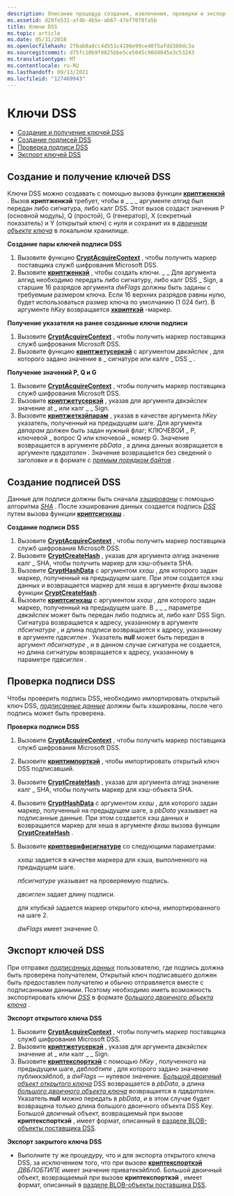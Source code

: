 ```yaml
---
description: Описание процедур создания, извлечения, проверки и экспорта ключей и подписей DSS.
ms.assetid: d28fe531-af4b-4b5e-ab67-47ef70f8fa5b
title: Ключи DSS
ms.topic: article
ms.date: 05/31/2018
ms.openlocfilehash: 2f6ab8adcc4d551c4196e99ce48f5afdd380dc3a
ms.sourcegitcommit: d75fc10b9f0825bbe5ce5045c90d4045e3c53243
ms.translationtype: MT
ms.contentlocale: ru-RU
ms.lasthandoff: 09/13/2021
ms.locfileid: "127469943"
---
```

# <a name="dss-keys"></a>Ключи DSS

-   [Создание и получение ключей DSS](#generating-and-retrieving-dss-keys)
-   [Создание подписей DSS](#generating-dss-signatures)
-   [Проверка подписи DSS](#verifying-a-dss-signature)
-   [Экспорт ключей DSS](#exporting-dss-keys)

## <a name="generating-and-retrieving-dss-keys"></a>Создание и получение ключей DSS

Ключи DSS можно создавать с помощью вызова функции [**криптженкэй**](/windows/desktop/api/Wincrypt/nf-wincrypt-cryptgenkey) . Вызов **криптженкэй** требует, чтобы в \_ \_ \_ аргументе *алгид* был передан либо сигнатура, либо калг DSS. Этот вызов создаст значения P (основной модуль), Q (простой), G (генератор), X (секретный показатель) и Y (открытый ключ) с нуля и сохранит их в [*двоичном объекте ключа*](../secgloss/k-gly.md) в локальном хранилище.

**Создание пары ключей подписи DSS**

1.  Вызовите функцию [**CryptAcquireContext**](/windows/desktop/api/Wincrypt/nf-wincrypt-cryptacquirecontexta) , чтобы получить маркер поставщика служб шифрования Microsoft DSS.
2.  Вызовите [**криптженкэй**](/windows/desktop/api/Wincrypt/nf-wincrypt-cryptgenkey) , чтобы создать ключи. \_ \_ Для аргумента алгид необходимо передать либо сигнатуру, либо калг DSS \_ Sign, а старшие 16 разрядов аргумента *dwFlags* должны быть заданы с требуемым размером ключа.  Если 16 верхних разрядов равны нулю, будет использоваться размер ключа по умолчанию (1 024 бит). В аргументе *hKey* возвращается [**хкрипткэй**](hcryptkey.md) -маркер.

**Получение указателя на ранее созданные ключи подписи**

1.  Вызовите [**CryptAcquireContext**](/windows/desktop/api/Wincrypt/nf-wincrypt-cryptacquirecontexta) , чтобы получить маркер поставщика служб шифрования Microsoft DSS.
2.  Вызовите функцию [**криптжетусеркэй**](/windows/desktop/api/Wincrypt/nf-wincrypt-cryptgetuserkey) с аргументом *двкэйспек* , для которого задано значение в \_ сигнатуре или калге \_ DSS \_ .

**Получение значений P, Q и G**

1.  Вызовите [**CryptAcquireContext**](/windows/desktop/api/Wincrypt/nf-wincrypt-cryptacquirecontexta) , чтобы получить маркер поставщика служб шифрования Microsoft DSS.
2.  Вызовите [**криптжетусеркэй**](/windows/desktop/api/Wincrypt/nf-wincrypt-cryptgetuserkey) , указав для аргумента *двкэйспек* значение at \_ или калг \_ \_ Sign.
3.  Вызовите [**криптжеткэйпарам**](/windows/desktop/api/Wincrypt/nf-wincrypt-cryptgetkeyparam) , указав в качестве аргумента *hKey* указатель, полученный на предыдущем шаге. Для аргумента *двпарам* должен быть задан нужный флаг; КЛЮЧЕВОЙ \_ P, ключевой \_ вопрос Q или ключевой \_ номер G. Значение возвращается в аргументе *pbData* , а длина данных возвращается в аргументе *пдвдатален* . Значение возвращается без сведений о заголовке и в формате с [*прямым порядком байтов*](../secgloss/l-gly.md) .

## <a name="generating-dss-signatures"></a>Создание подписей DSS

Данные для подписи должны быть сначала [*хэшированы*](../secgloss/h-gly.md) с помощью алгоритма [*SHA*](../secgloss/s-gly.md) . После хэширования данных создается подпись [*DSS*](../secgloss/d-gly.md) путем вызова функции [**криптсигнхаш**](/windows/desktop/api/Wincrypt/nf-wincrypt-cryptsignhasha) .

**Создание подписи DSS**

1.  Вызовите [**CryptAcquireContext**](/windows/desktop/api/Wincrypt/nf-wincrypt-cryptacquirecontexta) , чтобы получить маркер поставщика служб шифрования Microsoft DSS.
2.  Вызовите [**CryptCreateHash**](/windows/desktop/api/Wincrypt/nf-wincrypt-cryptcreatehash) , указав для аргумента *алгид* значение калг \_ SHA, чтобы получить маркер для хэш-объекта SHA.
3.  Вызовите [**CryptHashData**](/windows/desktop/api/Wincrypt/nf-wincrypt-crypthashdata) с аргументом *ххаш* , для которого задан маркер, полученный на предыдущем шаге. При этом создается хэш данных и возвращается маркер для хеша в аргументе *фхаш* вызова функции [**CryptCreateHash**](/windows/desktop/api/Wincrypt/nf-wincrypt-cryptcreatehash) .
4.  Вызовите [**криптсигнхаш**](/windows/desktop/api/Wincrypt/nf-wincrypt-cryptsignhasha) с аргументом *ххаш* , для которого задан маркер, полученный на предыдущем шаге. В \_ \_ \_ параметре *двкэйспек* может быть передан либо подпись at, либо калг DSS Sign. Сигнатура возвращается к адресу, указанному в аргументе *пбсигнатуре* , и длина подписи возвращается к адресу, указанному в аргументе *пдвсиглен* . Указатель **null** может быть передан в аргумент *пбсигнатуре* , и в данном случае сигнатура не создается, но длина сигнатуры возвращается к адресу, указанному в параметре *пдвсиглен* .

## <a name="verifying-a-dss-signature"></a>Проверка подписи DSS

Чтобы проверить подпись DSS, необходимо импортировать открытый ключ DSS, [*подписанные данные*](../secgloss/s-gly.md) должны быть хэшированы, после чего подпись может быть проверена.

**Проверка подписи DSS**

1.  Вызовите [**CryptAcquireContext**](/windows/desktop/api/Wincrypt/nf-wincrypt-cryptacquirecontexta) , чтобы получить маркер поставщика служб шифрования Microsoft DSS.
2.  Вызовите [**криптимпорткэй**](/windows/desktop/api/Wincrypt/nf-wincrypt-cryptimportkey) , чтобы импортировать открытый ключ DSS подписавший.
3.  Вызовите [**CryptCreateHash**](/windows/desktop/api/Wincrypt/nf-wincrypt-cryptcreatehash) , указав для аргумента *алгид* значение калг \_ SHA, чтобы получить маркер для хэш-объекта SHA.
4.  Вызовите [**CryptHashData**](/windows/desktop/api/Wincrypt/nf-wincrypt-crypthashdata) с аргументом *ххаш* , для которого задан маркер, полученный на предыдущем шаге, а *pbData* указывает на подписанные данные. При этом создается хэш данных и возвращается маркер для хеша в аргументе *фхаш* вызова функции [**CryptCreateHash**](/windows/desktop/api/Wincrypt/nf-wincrypt-cryptcreatehash) .
5.  Вызовите [**криптверифисигнатуре**](/windows/desktop/api/Wincrypt/nf-wincrypt-cryptverifysignaturea) со следующими параметрами:

    *ххаш* задается в качестве маркера для хэша, выполненного на предыдущем шаге.

    *пбсигнатуре* указывает на проверяемую подпись.

    *двсиглен* задает длину подписи.

    для *хпубкэй* задается маркер открытого ключа, импортированного на шаге 2.

    *dwFlags* имеет значение 0.

## <a name="exporting-dss-keys"></a>Экспорт ключей DSS

При отправке [*подписанных данных*](../secgloss/s-gly.md) пользователю, где подпись должна быть проверена получателем, Открытый ключ подписавшего должен быть предоставлен получателю и обычно отправляется вместе с подписанными данными. Поэтому необходимо иметь возможность экспортировать ключи [*DSS*](../secgloss/d-gly.md) в формате [*большого двоичного объекта ключа*](../secgloss/k-gly.md) .

**Экспорт открытого ключа DSS**

1.  Вызовите [**CryptAcquireContext**](/windows/desktop/api/Wincrypt/nf-wincrypt-cryptacquirecontexta) , чтобы получить маркер поставщика служб шифрования Microsoft DSS.
2.  Вызовите [**криптжетусеркэй**](/windows/desktop/api/Wincrypt/nf-wincrypt-cryptgetuserkey) , указав для аргумента *двкэйспек* значение at \_ или калг \_ \_ Sign.
3.  Вызовите [**криптекспорткэй**](/windows/desktop/api/Wincrypt/nf-wincrypt-cryptexportkey) с помощью *hKey* , полученного на предыдущем шаге, *двблобтипе* , для которого задано значение публиккэйблоб, а *dwFlags* — нулевое значение. [*Большой двоичный объект открытого ключа*](../secgloss/p-gly.md) DSS возвращается в *pbData*, а длина [*большого двоичного объекта ключа*](../secgloss/k-gly.md) возвращается в *пдвдатален*. Указатель **null** можно передать в *pbData*, и в этом случае будет возвращена только длина большого двоичного объекта DSS Key. Большой двоичный объект, возвращаемый при вызове **криптекспорткэй** , имеет формат, описанный в [разделе BLOB-объекты поставщика DSS](dss-provider-key-blobs.md).

**Экспорт закрытого ключа DSS**

-   Выполните ту же процедуру, что и для экспорта открытого ключа DSS, за исключением того, что при вызове [**криптекспорткэй**](/windows/desktop/api/Wincrypt/nf-wincrypt-cryptexportkey) *ДВБЛОБТИПЕ* имеет значение приватекэйблоб. Большой двоичный объект, возвращаемый при вызове **криптекспорткэй** , имеет формат, описанный в [разделе BLOB-объекты поставщика DSS](dss-provider-key-blobs.md).

 

 
